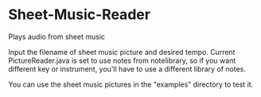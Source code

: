 # Sheet-Music-Reader
Plays audio from sheet music

Input the filename of sheet music picture and desired tempo. Current PictureReader.java is set to use notes from notelibrary, so if you want different key or instrument, you'll have to use a different library of notes. 

You can use the sheet music pictures in the "examples" directory to test it. 
